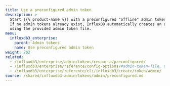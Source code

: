 ```yaml
---
title: Use a preconfigured admin token
description: >
  Start {{% product-name %}} with a preconfigured "offline" admin token file.
  If no admin tokens already exist, InfluxDB automatically creates an admin token
  using the provided admin token file.
menu:
  influxdb3_enterprise:
    parent: Admin tokens
    name: Use preconfigured admin token
weight: 202
related:
  - /influxdb3/enterprise/admin/tokens/resource/preconfigured/
  - /influxdb3/enterprise/reference/config-options/#admin-token-file, Configuration options > admin-token-file
  - /influxdb3/enterprise/reference/cli/influxdb3/create/token/admin/
source: /shared/influxdb3-admin/tokens/admin/preconfigured.md
---
```


<!-- The content for this page is at
// SOURCE content/shared/influxdb3-admin/tokens/admin/preconfigured.md
-->
